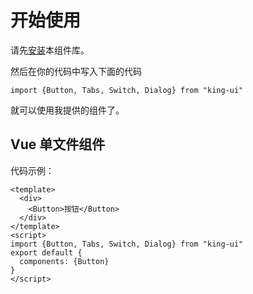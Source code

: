 # 开始使用

请先[安装](#/doc/install)本组件库。

然后在你的代码中写入下面的代码

```
import {Button, Tabs, Switch, Dialog} from "king-ui"
```
就可以使用我提供的组件了。

## Vue 单文件组件
代码示例：

```
<template>
  <div>
    <Button>按钮</Button>
  </div>
</template>
<script>
import {Button, Tabs, Switch, Dialog} from "king-ui"
export default {
  components: {Button}
}
</script>
```